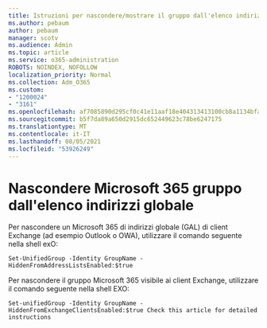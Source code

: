 ```yaml
---
title: Istruzioni per nascondere/mostrare il gruppo dall'elenco indirizzi
ms.author: pebaum
author: pebaum
manager: scotv
ms.audience: Admin
ms.topic: article
ms.service: o365-administration
ROBOTS: NOINDEX, NOFOLLOW
localization_priority: Normal
ms.collection: Adm_O365
ms.custom:
- "1200024"
- "3161"
ms.openlocfilehash: af7085890d295cf0c41e11aaf18e404313413100cb8a1134bfac051d5fa26996
ms.sourcegitcommit: b5f7da89a650d2915dc652449623c78be6247175
ms.translationtype: MT
ms.contentlocale: it-IT
ms.lasthandoff: 08/05/2021
ms.locfileid: "53926249"
---
```

# <a name="hide-microsoft-365-group-from-address-list-gal"></a>Nascondere Microsoft 365 gruppo dall'elenco indirizzi globale

Per nascondere un Microsoft 365 di indirizzi globale (GAL) di client Exchange (ad esempio Outlook o OWA), utilizzare il comando seguente nella shell exO:

`Set-UnifiedGroup -Identity GroupName -HiddenFromAddressListsEnabled:$true`

Per nascondere il gruppo Microsoft 365 visibile ai client Exchange, utilizzare il comando seguente nella shell EXO:

`Set-unifiedGroup -Identity GroupName -HiddenFromExchangeClientsEnabled:$true
Check this article for detailed instructions`

